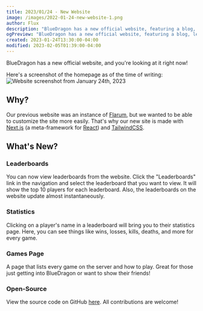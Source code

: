 ```yaml
---
title: 2023/01/24 - New Website
image: /images/2022-01-24-new-website-1.png
author: Flux
description: "BlueDragon has a new official website, featuring a blog, leaderboards, game information, and more!"
ogPreview: "BlueDragon has a new official website, featuring a blog, leaderboards, game information, and more!"
created: 2023-01-24T13:30:00-04:00
modified: 2023-02-05T01:39:00-04:00
---
```


BlueDragon has a new official website, and you're looking at it right now!

Here's a screenshot of the homepage as of the time of writing:
![Website screenshot from January 24th, 2023](/images/2022-01-24-new-website-1.png)

## Why?

Our previous website was an instance of [Flarum](https://flarum.org/), but we wanted to be able to customize the site more easily. That's why our new site is made with [Next.js](https://nextjs.org/) (a meta-framework for [React](https://reactjs.org/)) and [TailwindCSS](https://tailwindcss.com/).

## What's New?

### Leaderboards

You can now view leaderboards from the website. Click the "Leaderboards" link in the navigation and select the leaderboard that you want to view. It will show the top 10 players for each leaderboard. Also, the leaderboards on the website update almost instantaneously.

### Statistics

Clicking on a player's name in a leaderboard will bring you to their statistics page. Here, you can see things like wins, losses, kills, deaths, and more for every game.

### Games Page

A page that lists every game on the server and how to play. Great for those just getting into BlueDragon or want to show their friends!

### Open-Source

View the source code on GitHub [here](/github/Website). All contributions are welcome!
